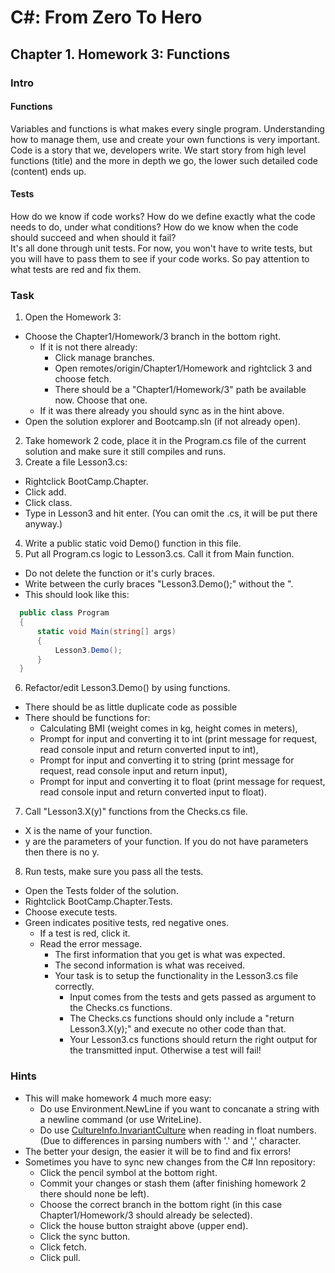 # C#: From Zero To Hero
## Chapter 1. Homework 3: Functions
### Intro

#### Functions
Variables and functions is what makes every single program. 
Understanding how to manage them, use and create your own functions is very important.
Code is a story that we, developers write. 
We start story from high level functions (title) and the more in depth we go, 
the lower such detailed code (content) ends up.

#### Tests
How do we know if code works?
How do we define exactly what the code needs to do, under what conditions?
How do we know when the code should succeed and when should it fail?  
It's all  done through unit tests. 
For now, you won't have to write tests, but you will have to pass them to see if your code works.
So pay attention to what tests are red and fix them.
### Task
1) Open the Homework 3:
  * Choose the Chapter1/Homework/3 branch in the bottom right.
    * If it is not there already:
      * Click manage branches.
      * Open remotes/origin/Chapter1/Homework and rightclick 3 and choose fetch.
      * There should be a "Chapter1/Homework/3" path be available now. Choose that one.
    * If it was there already you should sync as in the hint above.
  * Open the solution explorer and Bootcamp.sln (if not already open).
2) Take homework 2 code, place it in the Program.cs file of the current solution and make sure it still compiles and runs.
3) Create a file Lesson3.cs:
  * Rightclick BootCamp.Chapter.
  * Click add.
  * Click class.
  * Type in Lesson3 and hit enter. (You can omit the .cs, it will be put there anyway.)
4) Write a public static void Demo() function in this file.
5) Put all Program.cs logic to Lesson3.cs. Call it from Main function.
  * Do not delete the function or it's curly braces.
  * Write between the curly braces "Lesson3.Demo();" without the ".
  * This should look like this:
  ```csharp
    public class Program
    {
        static void Main(string[] args)
        {
            Lesson3.Demo();
        }
    }
  ```
6) Refactor/edit Lesson3.Demo() by using functions.
  * There should be as little duplicate code as possible
  * There should be functions for:
    * Calculating BMI (weight comes in kg, height comes in meters),
    * Prompt for input and converting it to int (print message for request, read console input and return converted input to int), 
    * Prompt for input and converting it to string (print message for request, read console input and return input),
    * Prompt for input and converting it to float (print message for request, read console input and return converted input to float).
7) Call "Lesson3.X(y)" functions from the Checks.cs file.
  * X is the name of your function.
  * y are the parameters of your function. If you do not have parameters then there is no y.
8) Run tests, make sure you pass all the tests.
  * Open the Tests folder of the solution.
  * Rightclick BootCamp.Chapter.Tests.
  * Choose execute tests.
  * Green indicates positive tests, red negative ones.
    * If a test is red, click it.
    * Read the error message.
      * The first information that you get is what was expected.
      * The second information is what was received.
      * Your task is to setup the functionality in the Lesson3.cs file correctly.
        * Input comes from the tests and gets passed as argument to the Checks.cs functions.
        * The Checks.cs functions should only include a "return Lesson3.X(y);" and execute no other code than that.
        * Your Lesson3.cs functions should return the right output for the transmitted input. Otherwise a test will fail!

### Hints
* This will make homework 4 much more easy:
  * Do use Environment.NewLine if you want to concanate a string with a newline command (or use WriteLine).
  * Do use [CultureInfo.InvariantCulture](https://docs.microsoft.com/de-de/dotnet/api/system.globalization.cultureinfo.invariantculture?view=netcore-3.1) when reading in float numbers. (Due to differences in parsing numbers with '.' and ',' character.
* The better your design, the easier it will be to find and fix errors!
* Sometimes you have to sync new changes from the C# Inn repository:
  * Click the pencil symbol at the bottom right.
  * Commit your changes or stash them (after finishing homework 2 there should none be left).
  * Choose the correct branch in the bottom right (in this case Chapter1/Homework/3 should already be selected).
  * Click the house button straight above (upper end).
  * Click the sync button.
  * Click fetch.
  * Click pull.